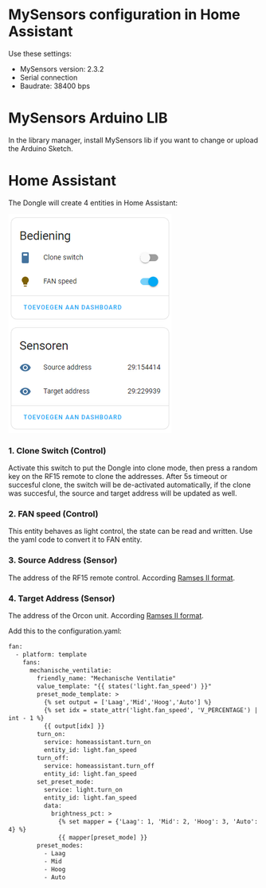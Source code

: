 # MySensors configuration in Home Assistant
Use these settings:
- MySensors version: 2.3.2
- Serial connection
- Baudrate: 38400 bps

# MySensors Arduino LIB
In the library manager, install MySensors lib if you want to change or upload the Arduino Sketch.

# Home Assistant
The Dongle will create 4 entities in Home Assistant:

![entities](https://github.com/Marcelh1/fanx/blob/main/images/ha_entities_ramses.png)

### 1. Clone Switch (Control)
Activate this switch to put the Dongle into clone mode, then press a random key on the RF15 remote to clone the addresses. After 5s timeout or succesful clone, the switch will be de-activated automatically, if the clone was succesful, the source and target address will be updated as well.
### 2. FAN speed (Control)
This entity behaves as light control, the state can be read and written. Use the yaml code to convert it to FAN entity.
### 3. Source Address (Sensor)
The address of the RF15 remote control. According [Ramses II format](https://github.com/zxdavb/ramses_protocol/wiki/Decoding-Data-Fields#device-ids).
### 4. Target Address (Sensor)
The address of the Orcon unit. According [Ramses II format](https://github.com/zxdavb/ramses_protocol/wiki/Decoding-Data-Fields#device-ids).


Add this to the configuration.yaml:
```
fan:
  - platform: template
    fans:
      mechanische_ventilatie:
        friendly_name: "Mechanische Ventilatie"
        value_template: "{{ states('light.fan_speed') }}"
        preset_mode_template: >
          {% set output = ['Laag','Mid','Hoog','Auto'] %}
          {% set idx = state_attr('light.fan_speed', 'V_PERCENTAGE') | int - 1 %}
          {{ output[idx] }}
        turn_on:
          service: homeassistant.turn_on
          entity_id: light.fan_speed
        turn_off:
          service: homeassistant.turn_off
          entity_id: light.fan_speed
        set_preset_mode:
          service: light.turn_on
          entity_id: light.fan_speed
          data:
            brightness_pct: >
              {% set mapper = {'Laag': 1, 'Mid': 2, 'Hoog': 3, 'Auto': 4} %}
              {{ mapper[preset_mode] }}
        preset_modes:
          - Laag
          - Mid
          - Hoog
          - Auto
```

